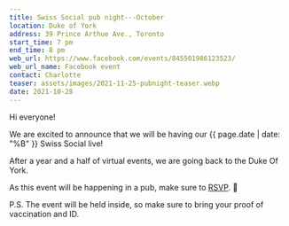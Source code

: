 ```yaml
---
title: Swiss Social pub night---October
location: Duke of York
address: 39 Prince Arthue Ave., Toronto
start_time: 7 pm
end_time: 8 pm
web_url: https://www.facebook.com/events/845501986123523/
web_url_name: Facebook event
contact: Charlotte
teaser: assets/images/2021-11-25-pubnight-teaser.webp
date: 2021-10-28
---
```


Hi everyone!

We are excited to announce that we will be having our {{ page.date | date: "%B"
}} Swiss Social live!

After a year and a half of virtual events, we are going back to the Duke Of
York.

As this event will be happening in a pub, make sure to [RSVP].
:slightly_smiling_face:

P.S. The event will be held inside, so make sure to bring your proof of
vaccination and ID.

[rsvp]: <{{ page.web_url }}>
